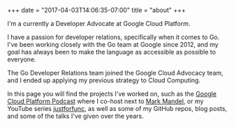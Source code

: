 +++
date = "2017-04-03T14:06:35-07:00"
title = "about"
+++

I'm a currently a Developer Advocate at Google Cloud Platform.

I have a passion for developer relations, specifically when it comes to Go.
I've been working closely with the Go team at Google since 2012, and my
goal has always been to make the language as accessible as possible to everyone.

The Go Developer Relations team joined the Google Cloud Advocacy team,
and I ended up applying my previous strategy to Cloud Computing.

In this page you will find the projects I've worked on, such as
the [Google Cloud Platform Podcast](http://gcppodcast.com) where I co-host next
to [Mark Mandel](https://twitter.com/Neurotic), or my YouTube series
[justforfunc](https://youtube.com/c/justforfunc), as well as some of my GitHub
repos, blog posts, and some of the talks I've given over the years.
